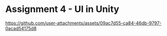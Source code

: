 # Assignment 4 - UI in Unity

https://github.com/user-attachments/assets/09ac7d55-ca84-46db-9797-0acad54175d8

